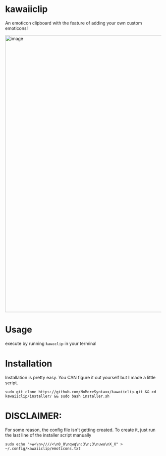 # kawaiiclip
An emoticon clipboard with the feature of adding your own custom emoticons!

<img width="1210" height="889" alt="image" src="https://github.com/user-attachments/assets/be69f20b-ecf0-4fcd-9693-36fbdd64fd61" />

# Usage

execute by running `kawaclip` in your terminal

# Installation
Installation is pretty easy. You CAN figure it out yourself but I made a little script.

```sudo git clone https://github.com/NoMoreSyntaxx/kawaiiclip.git && cd kawaiiclip/installer/ && sudo bash installer.sh```
# DISCLAIMER:
For some reason, the config file isn't getting created. To create it, just run the last line of the installer script manually

```sudo echo ">w<\n>////<\n0_0\nqwq\n:3\n;3\nuwu\nX_X" > ~/.config/kawaiiclip/emoticons.txt```
